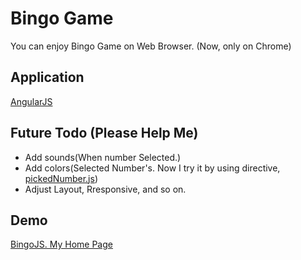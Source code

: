 # Bingo Game

You can enjoy Bingo Game on Web Browser.
(Now, only on Chrome)

## Application

[AngularJS](http://angularjs.org/ "AngularJS")

## Future Todo (Please Help Me)
+ Add sounds(When number Selected.)
+ Add colors(Selected Number's. Now I try it by using directive, [pickedNumber.js](https://github.com/TanakaYutaro/BingoJS/blob/master/src/main/js/directive/pickedNumbers.js "pieckedNumber.js"))
+ Adjust Layout, Rresponsive, and so on.


## Demo

[BingoJS. My Home Page](http://yutarotanaka.com/products/BingoJS/ "BingoJS")





